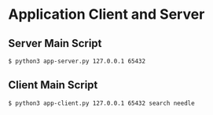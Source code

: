 # Application Client and Server
## Server Main Script
```shell
$ python3 app-server.py 127.0.0.1 65432
```
## Client Main Script
```shell
$ python3 app-client.py 127.0.0.1 65432 search needle
```